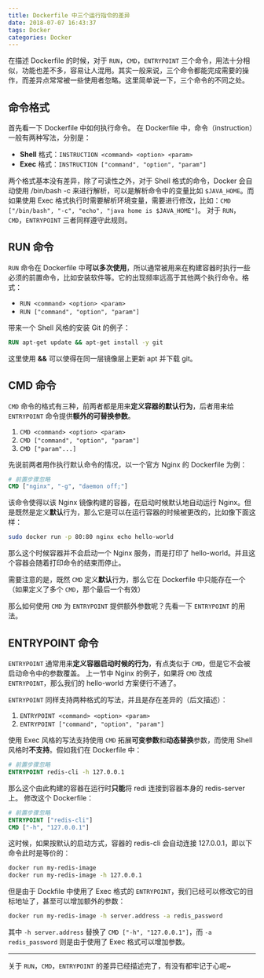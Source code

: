 ```yaml
---
title: Dockerfile 中三个运行指令的差异
date: 2018-07-07 16:43:37
tags: Docker
categories: Docker
---
```


在描述 Dockerfile 的时候，对于 `RUN`，`CMD`，`ENTRYPOINT` 三个命令，用法十分相似，功能也差不多，容易让人混用。其实一般来说，三个命令都能完成需要的操作，而差异点常常被一些使用者忽略。这里简单说一下，三个命令的不同之处。

<!-- more -->

## 命令格式 ##
首先看一下 Dockerfile 中如何执行命令。
在 Dockerfile 中，命令（instruction）一般有两种写法，分别是：
- **Shell** 格式：`INSTRUCTION <command> <option> <param>`
- **Exec** 格式：`INSTRUCTION ["command", "option", "param"]`

两个格式基本没有差异，除了可读性之外，对于 Shell 格式的命令，Docker 会自动使用 /bin/bash -c 来进行解析，可以是解析命令中的变量比如 `$JAVA_HOME`。而如果使用 Exec 格式执行时需要解析环境变量，需要进行修改，比如：`CMD ["/bin/bash", "-c", "echo", "java home is $JAVA_HOME"]`。
对于 `RUN`，`CMD`，`ENTRYPOINT` 三者同样遵守此规则。

## RUN 命令 ##
`RUN` 命令在 Dockerfile 中**可以多次使用**，所以通常被用来在构建容器时执行一些必须的前置命令，比如安装软件等。它的出现频率远高于其他两个执行命令。格式：
- `RUN <command> <option> <param>`
- `RUN ["command", "option", "param"]`

带来一个 Shell 风格的安装 Git 的例子：
``` dockerfile
RUN apt-get update && apt-get install -y git
```

这里使用 **&&** 可以使得在同一层镜像层上更新 apt 并下载 git。

## CMD 命令 ##
`CMD` 命令的格式有三种，前两者都是用来**定义容器的默认行为**，后者用来给 `ENTRYPOINT` 命令提供**额外的可替换参数**。
1. `CMD <command> <option> <param>`
2. `CMD ["command", "option", "param"]`
3. `CMD ["param"...]`

先说前两者用作执行默认命令的情况，以一个官方 Nginx 的 Dockerfile 为例：
``` dockerfile
# 前置步骤忽略
CMD ["nginx", "-g", "daemon off;"]
```

该命令使得以该 Nginx 镜像构建的容器，在启动时候默认地自动运行 Nginx。但是既然是定义**默认**行为，那么它是可以在运行容器的时候被更改的，比如像下面这样：
``` bash
sudo docker run -p 80:80 nginx echo hello-world
```
那么这个时候容器并不会启动一个 Nginx 服务，而是打印了 hello-world。并且这个容器会随着打印命令的结束而停止。

需要注意的是，既然 `CMD` 定义**默认**行为，那么它在 Dockerfile 中只能存在一个（如果定义了多个 `CMD`，那个最后一个有效）

那么如何使用 `CMD` 为 `ENTRYPOINT` 提供额外参数呢？先看一下 `ENTRYPOINT` 的用法。

## ENTRYPOINT 命令 ##
`ENTRYPOINT` 通常用来**定义容器启动时候的行为**，有点类似于 `CMD`，但是它不会被启动命令中的参数覆盖。
上一节中 Nginx 的例子，如果将 `CMD` 改成 `ENTRYPOINT`，那么我们的 hello-world 方案便行不通了。

`ENTRYPOINT` 同样支持两种格式的写法，并且是存在差异的（后文描述）：
1. `ENTRYPOINT <command> <option> <param>`
2. `ENTRYPOINT ["command", "option", "param"]`

使用 Exec 风格的写法支持使用 `CMD` 拓展**可变参数**和**动态替换**参数，而使用 Shell 风格时**不支持**。假如我们在 Dockerfile 中：
``` dockerfile
# 前置步骤忽略
ENTRYPOINT redis-cli -h 127.0.0.1
```

那么这个由此构建的容器在运行时**只能**将 redi 连接到容器本身的 redis-server 上。
修改这个 Dockerfile：
``` dockerfile
# 前置步骤忽略
ENTRYPOINT ["redis-cli"]
CMD ["-h", "127.0.0.1"]
```
这时候，如果按默认的启动方式，容器的 redis-cli 会自动连接 127.0.0.1，即以下命令此时是等价的：
``` bash
docker run my-redis-image
docker run my-redis-image -h 127.0.0.1
```

但是由于 Dockfile 中使用了 Exec 格式的 `ENTRYPOINT`，我们已经可以修改它的目标地址了，甚至可以增加额外的参数：
``` bash
docker run my-redis-image -h server.address -a redis_password
```

其中 `-h server.address` 替换了 `CMD ["-h", "127.0.0.1"]`，而 `-a redis_password` 则是由于使用了 Exec 格式可以增加参数。

---
关于 `RUN`，`CMD`，`ENTRYPOINT` 的差异已经描述完了，有没有都牢记于心呢~
